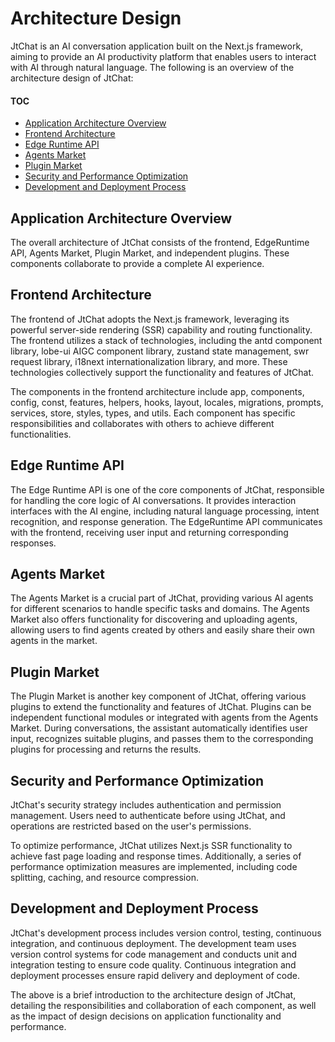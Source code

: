 # Architecture Design

JtChat is an AI conversation application built on the Next.js framework, aiming to provide an AI productivity platform that enables users to interact with AI through natural language. The following is an overview of the architecture design of JtChat:

#### TOC

- [Application Architecture Overview](#application-architecture-overview)
- [Frontend Architecture](#frontend-architecture)
- [Edge Runtime API](#edge-runtime-api)
- [Agents Market](#agents-market)
- [Plugin Market](#plugin-market)
- [Security and Performance Optimization](#security-and-performance-optimization)
- [Development and Deployment Process](#development-and-deployment-process)

## Application Architecture Overview

The overall architecture of JtChat consists of the frontend, EdgeRuntime API, Agents Market, Plugin Market, and independent plugins. These components collaborate to provide a complete AI experience.

## Frontend Architecture

The frontend of JtChat adopts the Next.js framework, leveraging its powerful server-side rendering (SSR) capability and routing functionality. The frontend utilizes a stack of technologies, including the antd component library, lobe-ui AIGC component library, zustand state management, swr request library, i18next internationalization library, and more. These technologies collectively support the functionality and features of JtChat.

The components in the frontend architecture include app, components, config, const, features, helpers, hooks, layout, locales, migrations, prompts, services, store, styles, types, and utils. Each component has specific responsibilities and collaborates with others to achieve different functionalities.

## Edge Runtime API

The Edge Runtime API is one of the core components of JtChat, responsible for handling the core logic of AI conversations. It provides interaction interfaces with the AI engine, including natural language processing, intent recognition, and response generation. The EdgeRuntime API communicates with the frontend, receiving user input and returning corresponding responses.

## Agents Market

The Agents Market is a crucial part of JtChat, providing various AI agents for different scenarios to handle specific tasks and domains. The Agents Market also offers functionality for discovering and uploading agents, allowing users to find agents created by others and easily share their own agents in the market.

## Plugin Market

The Plugin Market is another key component of JtChat, offering various plugins to extend the functionality and features of JtChat. Plugins can be independent functional modules or integrated with agents from the Agents Market. During conversations, the assistant automatically identifies user input, recognizes suitable plugins, and passes them to the corresponding plugins for processing and returns the results.

## Security and Performance Optimization

JtChat's security strategy includes authentication and permission management. Users need to authenticate before using JtChat, and operations are restricted based on the user's permissions.

To optimize performance, JtChat utilizes Next.js SSR functionality to achieve fast page loading and response times. Additionally, a series of performance optimization measures are implemented, including code splitting, caching, and resource compression.

## Development and Deployment Process

JtChat's development process includes version control, testing, continuous integration, and continuous deployment. The development team uses version control systems for code management and conducts unit and integration testing to ensure code quality. Continuous integration and deployment processes ensure rapid delivery and deployment of code.

The above is a brief introduction to the architecture design of JtChat, detailing the responsibilities and collaboration of each component, as well as the impact of design decisions on application functionality and performance.
